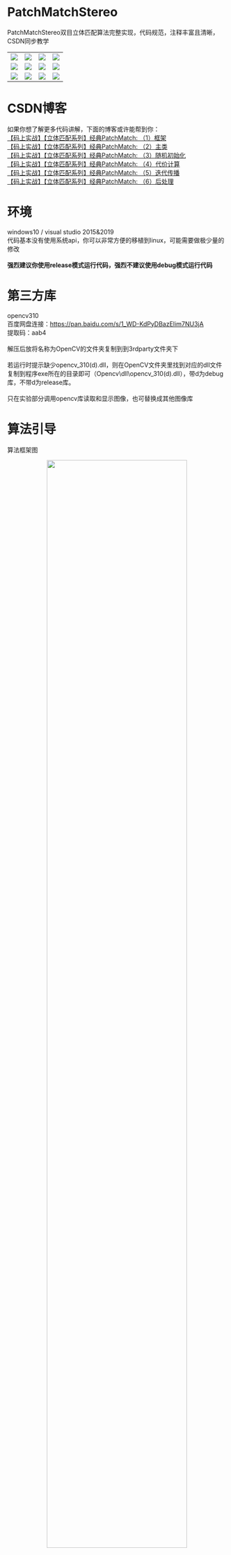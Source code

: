# PatchMatchStereo
PatchMatchStereo双目立体匹配算法完整实现，代码规范，注释丰富且清晰，CSDN同步教学

<table>
    <tr>
        <td ><center><img src="https://github.com/ethan-li-coding/PatchMatchStereo/blob/master/Data/Cone/im2.png"></center></td>
        <td ><center><img src="https://github.com/ethan-li-coding/PatchMatchStereo/blob/master/Data/Cone/im6.png"></center></td>
        <td ><center><img src="https://github.com/ethan-li-coding/PatchMatchStereo/blob/master/doc/exp/res/cone-d.png"></center></td>
        <td ><center><img src="https://github.com/ethan-li-coding/PatchMatchStereo/blob/master/doc/exp/res/cone-c.png"></center></td>
    </tr>
    <tr>
        <td ><center><img src="https://github.com/ethan-li-coding/PatchMatchStereo/blob/master/Data/Reindeer/view1.png"></center></td>
        <td ><center><img src="https://github.com/ethan-li-coding/PatchMatchStereo/blob/master/Data/Reindeer/view5.png"></center></td>
        <td ><center><img src="https://github.com/ethan-li-coding/PatchMatchStereo/blob/master/doc/exp/res/reindeer-d.png"></center></td>
        <td ><center><img src="https://github.com/ethan-li-coding/PatchMatchStereo/blob/master/doc/exp/res/reindeer-c.png"></center></td>
    </tr>
    <tr>
        <td ><center><img src="https://github.com/ethan-li-coding/PatchMatchStereo/blob/master/Data/Piano/im0.png"></center></td>
        <td ><center><img src="https://github.com/ethan-li-coding/PatchMatchStereo/blob/master/Data/Piano/im1.png"></center></td>
        <td ><center><img src="https://github.com/ethan-li-coding/PatchMatchStereo/blob/master/doc/exp/res/piano-d.png"></center></td>
        <td ><center><img src="https://github.com/ethan-li-coding/PatchMatchStereo/blob/master/doc/exp/res/piano-c.png"></center></td>
    </tr>
<table>
  
# CSDN博客
如果你想了解更多代码讲解，下面的博客或许能帮到你：
<br>[【码上实战】【立体匹配系列】经典PatchMatch: （1）框架](https://ethanli.blog.csdn.net/article/details/107192399)
<br>[【码上实战】【立体匹配系列】经典PatchMatch: （2）主类](https://blog.csdn.net/rs_lys/article/details/107251788)
<br>[【码上实战】【立体匹配系列】经典PatchMatch: （3）随机初始化](https://blog.csdn.net/rs_lys/article/details/107271430)
<br>[【码上实战】【立体匹配系列】经典PatchMatch: （4）代价计算](https://ethanli.blog.csdn.net/article/details/107418804)
<br>[【码上实战】【立体匹配系列】经典PatchMatch: （5）迭代传播](https://ethanli.blog.csdn.net/article/details/107436340)
<br>[【码上实战】【立体匹配系列】经典PatchMatch: （6）后处理](https://ethanli.blog.csdn.net/article/details/107549278)

# 环境
windows10 / visual studio 2015&2019
<br>代码基本没有使用系统api，你可以非常方便的移植到linux，可能需要做极少量的修改
<br><br><b>强烈建议你使用release模式运行代码，强烈不建议使用debug模式运行代码</b>

# 第三方库
opencv310
<br>
百度网盘连接：https://pan.baidu.com/s/1_WD-KdPyDBazEIim7NU3jA 
<br>
提取码：aab4
<br><br>
解压后放将名称为OpenCV的文件夹复制到到3rdparty文件夹下
<br><br>若运行时提示缺少opencv_310(d).dll，则在OpenCV文件夹里找到对应的dll文件复制到程序exe所在的目录即可（Opencv\dll\opencv_310(d).dll），带d为debug库，不带d为release库。
<br><br>
只在实验部分调用opencv库读取和显示图像，也可替换成其他图像库

# 算法引导
算法框架图
<div align=center>
<img src="https://github.com/ethan-li-coding/PatchMatchStereo/blob/master/doc/exp/%E7%AE%97%E6%B3%95%E6%A1%86%E6%9E%B6.png" width=80%>
</div>
<br/>代码框架图<br/>
<div align=center>
<img src="https://github.com/ethan-li-coding/PatchMatchStereo/blob/master/doc/exp/%E4%BB%A3%E7%A0%81%E6%A1%86%E6%9E%B6.png" width=60%>
</div>

## 备注
<b>算法优点</b>：效果好，内存占用低
<br><b>算法缺点</b>：效率低，速度比较慢，不建议跑大图，建议跑个小图看看效果（Release模式）。如果设置为前端平行窗口（PatchMatchStereo为倾斜窗口时效果最好），则速度会更快，如下：
>pms_option.is_fource_fpw = true;

## 论文
Bleyer M, Rhemann C, Rother C. <b>PatchMatch Stereo-Stereo Matching with Slanted Support Windows</b>[C]. British Machine Vision Conference 2011. 2011.

## Github图片不显示的解决办法
修改hosts

C:\Windows\System32\drivers\etc\hosts

在文件末尾添加：

``` cpp
# GitHub Start 
192.30.253.112    github.com 
192.30.253.119    gist.github.com
151.101.184.133    assets-cdn.github.com
151.101.184.133    raw.githubusercontent.com
151.101.184.133    gist.githubusercontent.com
151.101.184.133    cloud.githubusercontent.com
151.101.184.133    camo.githubusercontent.com
151.101.184.133    avatars0.githubusercontent.com
151.101.184.133    avatars1.githubusercontent.com
151.101.184.133    avatars2.githubusercontent.com
151.101.184.133    avatars3.githubusercontent.com
151.101.184.133    avatars4.githubusercontent.com
151.101.184.133    avatars5.githubusercontent.com
151.101.184.133    avatars6.githubusercontent.com
151.101.184.133    avatars7.githubusercontent.com
151.101.184.133    avatars8.githubusercontent.com
 
 # GitHub End
```
